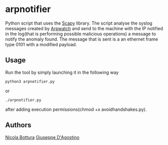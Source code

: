 # arpnotifier
Python script that uses the [Scapy](https://scapy.net/) library.
The script analyse the syslog messages created by [Arpwatch](https://linux.die.net/man/8/arpwatch) and send to the machine with the IP notified in the log(that is performing possible malicious operations) a message to notify the anomaly found.
The message that is sent is a an ethernet frame type 0101 with a modified payload.

## Usage
Run the tool by simply launching it in the following way
```
python3 arpnotifier.py
```
or
```
./arpnotifier.py
```
after adding execution permissions(chmod +x avoidhandshakes.py).

## Authors
[Nicola Bottura](https://github.com/NicolaBottura)
[Giuseppe D'Agostino](https://github.com/One946)
